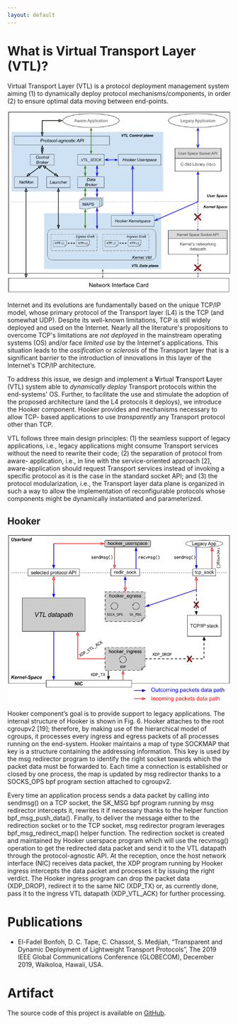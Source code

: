 ```yaml
---
layout: default
---
```


# What is Virtual Transport Layer (VTL)?

Virtual Transport Layer (VTL) is a protocol deployment management system aiming (1) to dynamically deploy protocol mechanisms/components, in order (2) to ensure optimal data moving between end-points.

![VTL](files/website/vtl.png)

Internet and its evolutions are fundamentally based on the unique TCP/IP model, whose primary protocol of the Transport layer (L4) is the TCP (and somewhat UDP). Despite its well-known limitations, TCP is still widely deployed and used on the Internet. Nearly all the literature's propositions to overcome TCP's limitations are _not deployed_ in the mainstream operating systems (OS) and/or face _limited use_ by the Internet's applications. This situation leads to the _ossification_ or _sclerosis_ of the Transport layer that is a significant barrier to the introduction of innovations in this layer of the Internet's TCP/IP architecture.

To address this issue, we design and implement a **V**irtual **T**ransport **L**ayer (VTL) system able to _dynamically deploy_ Transport protocols within the end-systems' OS. Further, to facilitate the use and stimulate the adoption of the proposed architecture (and the L4 protocols it deploys), we introduce the Hooker component. Hooker provides and mechanisms necessary to allow TCP- based applications to use _transparently_ any Transport protocol other than TCP.

VTL follows three main design principles: (1) the seamless support of legacy applications, i.e., legacy applications might consume Transport services without the need to rewrite their code; (2) the separation of protocol from aware- application, i.e., in line with the service-oriented approach [2], aware-application should request Transport services instead of invoking a specific protocol as it is the case in the standard socket API; and (3) the protocol modularization, i.e., the Transport layer data plane is organized in such a way to allow the implementation of reconfigurable protocols whose components might be dynamically instantiated and parameterized.

## <a name="hk" /> Hooker 

![HK](files/website/hk.png)

Hooker component’s goal is to provide support to legacy applications. The internal structure of Hooker is shown in Fig. 6. Hooker attaches to the root cgroupv2 [19]; therefore, by making use of the hierarchical model of cgroups, it processes every ingress and egress packets of all processes running on the end-system. Hooker maintains a map of type SOCKMAP that key is a structure containing the addressing information. This key is used by the msg redirector program to identify the right socket towards which the packet data must be forwarded to. Each time a connection is established or closed by one process, the map is updated by msg redirector thanks to a SOCKS_OPS bpf program section attached to cgroupv2.

Every time an application process sends a data packet by calling into sendmsg() on a TCP socket, the SK_MSG bpf program running by msg redirector intercepts it, rewrites it if necessary thanks to the helper function bpf_msg_push_data(). Finally, to deliver the message either to the redirection socket or to the TCP socket, msg redirector program leverages bpf_msg_redirect_map() helper function. The redirection socket is created and maintained by Hooker userspace program which will use the recvmsg() operation to get the redirected data packet and send it to the VTL datapath through the protocol-agnostic API. At the reception, once the host network interface (NIC) receives data packet, the XDP program running by Hooker ingress intercepts the data packet and processes it by issuing the right verdict. The Hooker ingress program can drop the packet data (XDP_DROP), redirect it to the same NIC (XDP_TX) or, as currently done, pass it to the ingress VTL datapath (XDP_VTL_ACK) for further processing.

# <a name="publi" /> Publications

* El-Fadel Bonfoh, D. C. Tape, C. Chassot, S. Medjiah, “Transparent and Dynamic Deployment of Lightweight Transport Protocols”, The 2019 IEEE Global Communications Conference (GLOBECOM), December 2019, Waikoloa, Hawaii, USA.


# <a name="artifact" /> Artifact

The source code of this project is available on [GitHub](https://github.com/elfadel/vtl).